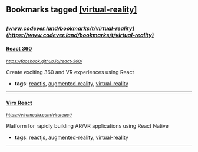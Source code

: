 ## Bookmarks tagged [[virtual-reality]](https://www.codever.land/search?q=[virtual-reality])

_<sup><sup>[www.codever.land/bookmarks/t/virtual-reality](https://www.codever.land/bookmarks/t/virtual-reality)</sup></sup>_
---
#### [React 360](https://facebook.github.io/react-360/)
_<sup>https://facebook.github.io/react-360/</sup>_

Create exciting 360 and VR experiences using React
* **tags**: [reactjs](../tagged/reactjs.md), [augmented-reality](../tagged/augmented-reality.md), [virtual-reality](../tagged/virtual-reality.md)
---
#### [Viro React](https://viromedia.com/viroreact/)
_<sup>https://viromedia.com/viroreact/</sup>_

Platform for rapidly building AR/VR applications using React Native
* **tags**: [reactjs](../tagged/reactjs.md), [augmented-reality](../tagged/augmented-reality.md), [virtual-reality](../tagged/virtual-reality.md)
---

